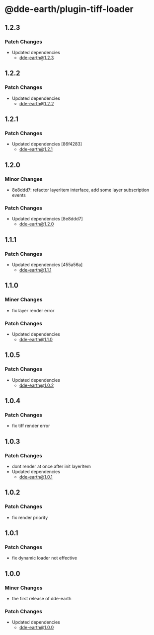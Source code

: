 # @dde-earth/plugin-tiff-loader

## 1.2.3

### Patch Changes

- Updated dependencies
  - dde-earth@1.2.3

## 1.2.2

### Patch Changes

- Updated dependencies
  - dde-earth@1.2.2

## 1.2.1

### Patch Changes

- Updated dependencies [86f4283]
  - dde-earth@1.2.1

## 1.2.0

### Minor Changes

- 8e8ddd7: refactor layerItem interface, add some layer subscription events

### Patch Changes

- Updated dependencies [8e8ddd7]
  - dde-earth@1.2.0

## 1.1.1

### Patch Changes

- Updated dependencies [455a56a]
  - dde-earth@1.1.1

## 1.1.0

### Miner Changes

- fix layer render error

### Patch Changes

- Updated dependencies
  - dde-earth@1.1.0

## 1.0.5

### Patch Changes

- Updated dependencies
  - dde-earth@1.0.2

## 1.0.4

### Patch Changes

- fix tiff render error

## 1.0.3

### Patch Changes

- dont render at once after init layerItem
- Updated dependencies
  - dde-earth@1.0.1

## 1.0.2

### Patch Changes

- fix render priority

## 1.0.1

### Patch Changes

- fix dynamic loader not effective

## 1.0.0

### Miner Changes

- the first release of dde-earth

### Patch Changes

- Updated dependencies
  - dde-earth@1.0.0

